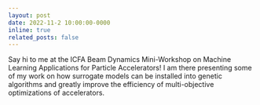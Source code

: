 ```yaml
---
layout: post
date: 2022-11-2 10:00:00-0000
inline: true
related_posts: false
---
```


Say hi to me at the ICFA Beam Dynamics Mini-Workshop on Machine Learning Applications for Particle Accelerators! I am there presenting some of my work on how surrogate models can be installed into genetic algorithms and greatly improve the efficiency of multi-objective optimizations of accelerators.